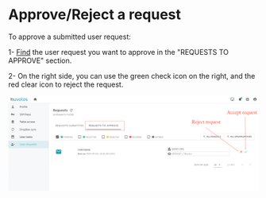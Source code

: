# Approve/Reject a request

To approve a submitted user request:

1- [Find](find-requests.md) the user request you want to approve in the "REQUESTS TO APPROVE" section.

2- On the right side, you can use the green check icon on the right, and the red clear icon to reject the request.

![](../../.gitbook/assets/screen-shot-2021-03-10-at-11.06.30-am-2.png)

